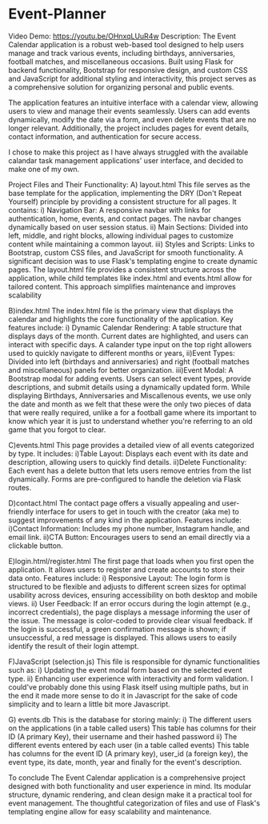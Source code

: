 # Event-Planner
Video Demo: https://youtu.be/OHnxqLUuR4w
Description:
The Event Calendar application is a robust web-based tool designed to help users manage and track various events, including birthdays, anniversaries, football matches, and miscellaneous occasions. Built using Flask for backend functionality, Bootstrap for responsive design, and custom CSS and JavaScript for additional styling and interactivity, this project serves as a comprehensive solution for organizing personal and public events.

The application features an intuitive interface with a calendar view, allowing users to view and manage their events seamlessly. Users can add events dynamically, modify the date via a form, and even delete events that are no longer relevant. Additionally, the project includes pages for event details, contact information, and authentication for secure access.

I chose to make this project as I have always struggled with the available calandar task management applications' user interface, and decided to make one of my own.

Project Files and Their Functionality: A) layout.html This file serves as the base template for the application, implementing the DRY (Don't Repeat Yourself) principle by providing a consistent structure for all pages. It contains: i) Navigation Bar: A responsive navbar with links for authentication, home, events, and contact pages. The navbar changes dynamically based on user session status. ii) Main Sections: Divided into left, middle, and right blocks, allowing individual pages to customize content while maintaining a common layout. iii) Styles and Scripts: Links to Bootstrap, custom CSS files, and JavaScript for smooth functionality. A significant decision was to use Flask's templating engine to create dynamic pages. The layout.html file provides a consistent structure across the application, while child templates like index.html and events.html allow for tailored content. This approach simplifies maintenance and improves scalability

B)index.html The index.html file is the primary view that displays the calendar and highlights the core functionality of the application. Key features include: i) Dynamic Calendar Rendering: A table structure that displays days of the month. Current dates are highlighted, and users can interact with specific days. A calander type input on the top right allowers used to quickly navigate to different months or years, ii)Event Types: Divided into left (birthdays and anniversaries) and right (football matches and miscellaneous) panels for better organization. iii)Event Modal: A Bootstrap modal for adding events. Users can select event types, provide descriptions, and submit details using a dynamically updated form. While displaying Birthdays, Anniversaries and Miscallenous events, we use only the date and month as we felt that these were the only two pieces of data that were really required, unlike a for a football game where its important to know which year it is just to understand whether you're referring to an old game that you forgot to clear.

C)events.html This page provides a detailed view of all events categorized by type. It includes: i)Table Layout: Displays each event with its date and description, allowing users to quickly find details. ii)Delete Functionality: Each event has a delete button that lets users remove entries from the list dynamically. Forms are pre-configured to handle the deletion via Flask routes.

D)contact.html The contact page offers a visually appealing and user-friendly interface for users to get in touch with the creator (aka me) to suggest improvements of any kind in the application. Features include: i)Contact Information: Includes my phone number, Instagram handle, and email link. ii)CTA Button: Encourages users to send an email directly via a clickable button.

E)login.html/register.html The first page that loads when you first open the application. It allows users to register and create accounts to store their data onto. Features include: i) Responsive Layout: The login form is structured to be flexible and adjusts to different screen sizes for optimal usability across devices, ensuring accessibility on both desktop and mobile views. ii) User Feedback: If an error occurs during the login attempt (e.g., incorrect credentials), the page displays a message informing the user of the issue. The message is color-coded to provide clear visual feedback. If the login is successful, a green confirmation message is shown; if unsuccessful, a red message is displayed. This allows users to easily identify the result of their login attempt.

F)JavaScript (selection.js) This file is responsible for dynamic functionalities such as: i) Updating the event modal form based on the selected event type. ii) Enhancing user experience with interactivity and form validation. I could've probably done this using Flask itself using multiple paths, but in the end it made more sense to do it in Javascript for the sake of code simplicity and to learn a little bit more Javascript.

G) events.db This is the database for storing mainly: i) The different users on the applications (in a table called users) This table has columns for their ID (A primary Key), their username and their hashed password ii) The different events entered by each user (in a table called events) This table has columns for the event ID (A primary key), user_id (a foreign key), the event type, its date, month, year and finally for the event's description.

To conclude The Event Calendar application is a comprehensive project designed with both functionality and user experience in mind. Its modular structure, dynamic rendering, and clean design make it a practical tool for event management. The thoughtful categorization of files and use of Flask's templating engine allow for easy scalability and maintenance.
